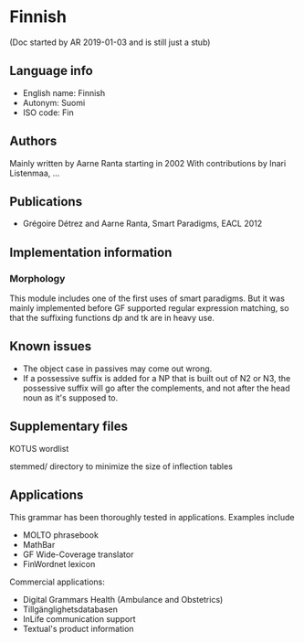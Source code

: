 # Finnish

(Doc started by AR 2019-01-03 and is still just a stub)

## Language info

- English name: Finnish
- Autonym: Suomi
- ISO code: Fin

## Authors

Mainly written by Aarne Ranta starting in 2002
With contributions by Inari Listenmaa, ...

## Publications

- Grégoire Détrez and Aarne Ranta, Smart Paradigms, EACL 2012

## Implementation information

### Morphology

This module includes one of the first uses of smart paradigms.
But it was mainly implemented before GF supported regular expression
matching, so that the suffixing functions dp and tk are in heavy use.


## Known issues

* The object case in passives may come out wrong.
* If a possessive suffix is added for a NP that is built out of N2 or N3, the possessive suffix will go after the complements, and not after the head noun as it's supposed to.


## Supplementary files

KOTUS wordlist

stemmed/ directory to minimize the size of inflection tables


## Applications

This grammar has been thoroughly tested in applications.
Examples include
- MOLTO phrasebook
- MathBar
- GF Wide-Coverage translator
- FinWordnet lexicon

Commercial applications:
- Digital Grammars Health (Ambulance and Obstetrics)
- Tillgänglighetsdatabasen
- InLife communication support
- Textual's product information



